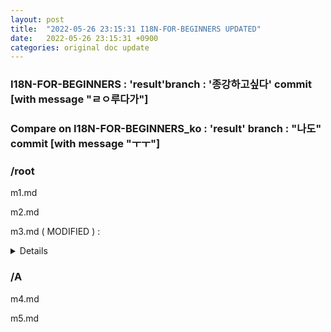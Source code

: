```yaml
---
layout: post
title:  "2022-05-26 23:15:31 I18N-FOR-BEGINNERS UPDATED"
date:   2022-05-26 23:15:31 +0900
categories: original doc update
---
```


### I18N-FOR-BEGINNERS : 'result'branch : '종강하고싶다' commit [with message "ㄹㅇ루다가"]
### Compare on I18N-FOR-BEGINNERS_ko : 'result' branch : "나도" commit [with message "ㅜㅜ"]

### /root
m1.md 

m2.md 

m3.md ( MODIFIED ) : 

<details>
<summary> Details </summary>
<div markdown="1">

| line 12 -
  
| line 12 This sentence added
  

| line 15 Thie sentence will be modified
  
| line 15 Hello world!
  
  
With file 'm3.md'
  
  
30 words added. 12 words deleted. Total 3000 word.
  
m3.md in 'I18N-FOR-BEGINNERS_ko' repo ( had been updated on 2022-05-20 ) has 2900 word.
  
Approximately 100 words need to be translated.
  
  
Translation rate 99.5% ( 2900 / 3000 words )

</div>
</details>


### /A 

m4.md

m5.md
